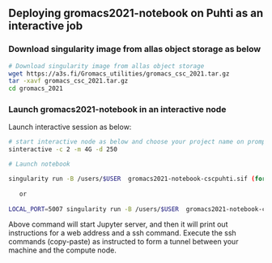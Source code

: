 

## Deploying gromacs2021-notebook on Puhti as an interactive job 

### Download singularity image from allas object storage as below

```bash
# Download singularity image from allas object storage
wget https://a3s.fi/Gromacs_utilities/gromacs_csc_2021.tar.gz
tar -xavf gromacs_csc_2021.tar.gz 
cd gromacs_2021
```

### Launch gromacs2021-notebook in an interactive node

Launch interactive session as below:

```bash
# start interactive node as below and choose your project name on prompt
sinteractive -c 2 -m 4G -d 250

# Launch notebook

singularity run -B /users/$USER  gromacs2021-notebook-cscpuhti.sif (for post-tunnel settings)
   
   or 
   
LOCAL_PORT=5007 singularity run -B /users/$USER  gromacs2021-notebook-cscpuhti.sif (for pre-tunnel settings using env variable, LOCAL_PORT)

```
Above command will start Jupyter server, and then it will print out instructions for a web address and a ssh command. Execute the ssh commands (copy-paste) as instructed to form a tunnel between your machine and the compute node.
 
